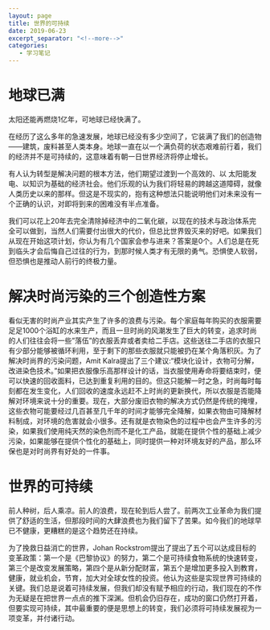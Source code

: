 ```yaml
---
layout: page
title: 世界的可持续
date: 2019-06-23
excerpt_separator: "<!--more-->"
categories:
   - 学习笔记
---
```


# 地球已满
太阳还能再燃烧1亿年，可地球已经快满了。

在经历了这么多年的急速发展，地球已经没有多少空间了，它装满了我们的创造物——建筑，废料甚至人类本身。地球一直在以一个满负荷的状态艰难前行着，我们的经济并不是可持续的，这意味着有朝一日世界经济将停止增长。

<!--more-->

有人认为转型是解决问题的根本方法，他们期望过渡到一个高效的、以 太阳能发电、以知识为基础的经济社会。他们乐观的认为我们将轻易的跨越这道障碍，就像人类历史以来的那样。但这是不现实的，抱有这种想法只能说明他们对未来没有一个正确的认识，对即将到来的困难没有半点准备。

我们可以花上20年去完全清除掉经济中的二氧化碳，以现在的技术与政治体系完全可以做到，当然人们需要付出很大的代价，但总比世界毁灭来的好吧。如果我们从现在开始这项计划，你认为有几个国家会参与进来？答案是0个。人们总是在死到临头才会后悔自己过往的行为，到那时候人类才有无限的勇气。恐惧使人软弱，但恐惧也是推动人前行的终极力量。

# 解决时尚污染的三个创造性方案

看似无害的时尚产业其实产生了许多的浪费与污染。每个家庭每年购买的衣服需要足足1000个浴缸的水来生产，而且一旦时尚的风潮发生了巨大的转变，追求时尚的人们往往会将一些”落伍”的衣服丢弃或者卖给二手店。这些送往二手店的衣服只有少部分能够被循环利用，至于剩下的那些衣服就只能被扔在某个角落积灰。为了解决时尚界的污染问题，Amit Kalra提出了三个建议:“模块化设计，衣物可分解，改进染色技术。”如果把衣服像乐高那样设计的话，当衣服使用寿命将要结束时，便可以快速的回收面料，已达到重复利用的目的。但这只能解一时之急，时尚每时每刻都在发生变化，人们回收的速度永远赶不上时尚的更新换代，所以衣服是否能降解对环境来说十分的重要。现在，大部分废旧衣物的解决方式仍然是传统的掩埋，这些衣物可能要经过几百甚至几千年的时间才能够完全降解，如果衣物由可降解材料制成，对环境的危害就会小很多。还有就是衣物染色的过程中也会产生许多的污染，如果我们使用纯天然的染色剂而不是化工产品，就能在提供个性的基础上减少污染，如果能够在提供个性化的基础上，同时提供一种对环境友好的产品，那么环保也是对时尚界有好处的一件事。
# 世界的可持续
前人种树，后人乘凉。前人的浪费，现在轮到后人尝了。前两次工业革命为我们提供了舒适的生活，但那段时间的大肆浪费也为我们留下了苦果。如今我们的地球早已不健康，更糟糕的是这个趋势还在持续。

为了挽救日益消亡的世界，Johan Rockstrom提出了提出了五个可以达成目标的变革政策：第一个是《巴黎协议》的努力，第二个是可持续食物系统的快速转变，第三个是改变发展策略，第四个是从新分配财富，第五个是增加更多投入到教育，健康，就业机会，节育，加大对全球女性的投资。他认为这些是实现世界可持续的关键。我们总是说着可持续发展，但我们却没有赋予相应的行动，我们现在的不作为无疑是在把世界一点点的推下深渊。但机会仍旧存在，成功的窗口仍然打开着，但要实现可持续，其中最重要的便是思想上的转变，我们必须将可持续发展视为一项变革，并付诸行动。